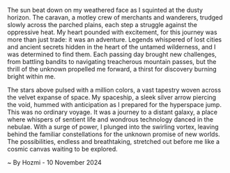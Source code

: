 
The sun beat down on my weathered face as I squinted at the dusty horizon. The caravan, a motley crew of merchants and wanderers, trudged slowly across the parched plains, each step a struggle against the oppressive heat. My heart pounded with excitement, for this journey was more than just trade: it was an adventure. Legends whispered of lost cities and ancient secrets hidden in the heart of the untamed wilderness, and I was determined to find them.  Each passing day brought new challenges, from battling bandits to navigating treacherous mountain passes, but the thrill of the unknown propelled me forward, a thirst for discovery burning bright within me. 

The stars above pulsed with a million colors, a vast tapestry woven across the velvet expanse of space. My spaceship, a sleek silver arrow piercing the void, hummed with anticipation as I prepared for the hyperspace jump. This was no ordinary voyage. It was a journey to a distant galaxy, a place where whispers of sentient life and wondrous technology danced in the nebulae. With a surge of power, I plunged into the swirling vortex, leaving behind the familiar constellations for the unknown promise of new worlds. The possibilities, endless and breathtaking, stretched out before me like a cosmic canvas waiting to be explored. 

~ By Hozmi - 10 November 2024
